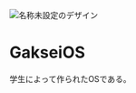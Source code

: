 ![名称未設定のデザイン](https://github.com/GakseiOS/GakseiOS/assets/135989741/4a6b828a-d441-4c2f-8108-79376e477794)
# GakseiOS
学生によって作られたOSである。
